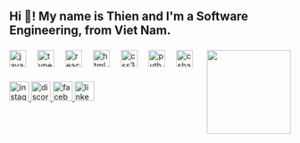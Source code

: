 <h2 align="left">Hi 👋! My name is Thien and I'm a Software Engineering, from Viet Nam.</h2>

###

<img align="right" height="150" src="https://media.giphy.com/media/v1.Y2lkPTc5MGI3NjExamRzcmphNzAybTUyaXo2bzlhbGZoOWViYmthMjhraWk0YXR4eDQ2YiZlcD12MV9naWZzX3NlYXJjaCZjdD1n/12pwt3qlbVVBfy/giphy.gif"  />

###

<div align="left">
  <img src="https://cdn.jsdelivr.net/gh/devicons/devicon/icons/javascript/javascript-original.svg" height="30" alt="javascript logo"  />
  <img width="12" />
  <img src="https://cdn.jsdelivr.net/gh/devicons/devicon/icons/typescript/typescript-original.svg" height="30" alt="typescript logo"  />
  <img width="12" />
  <img src="https://cdn.jsdelivr.net/gh/devicons/devicon/icons/react/react-original.svg" height="30" alt="react logo"  />
  <img width="12" />
  <img src="https://cdn.jsdelivr.net/gh/devicons/devicon/icons/html5/html5-original.svg" height="30" alt="html5 logo"  />
  <img width="12" />
  <img src="https://cdn.jsdelivr.net/gh/devicons/devicon/icons/css3/css3-original.svg" height="30" alt="css3 logo"  />
  <img width="12" />
  <img src="https://cdn.jsdelivr.net/gh/devicons/devicon/icons/python/python-original.svg" height="30" alt="python logo"  />
  <img width="12" />
  <img src="https://cdn.jsdelivr.net/gh/devicons/devicon/icons/csharp/csharp-original.svg" height="30" alt="csharp logo"  />
</div>

###

<div align="left">
  <a href="https://l.facebook.com/l.php?u=https%3A%2F%2Fwww.instagram.com%2F_u%2Fiam_huuthien%3Figsh%3DOXNzdzNvdHB4bXV3%26utm_source%3Dqr%26fbclid%3DIwZXh0bgNhZW0CMTAAYnJpZBExNnBrYURMaUdJN3k4VzZNTQEeNEuvbD13nT2kMxrmyxoC8nlHmXTkt9YYI-CF0uoFQ3bq0pW05zoWzeST-3s_aem_CMRCJ6H0hKuwYeA1FJ1Msw&h=AT048GK4RsgjTwMFOKOWgGCt-CswdHJmi3LsiEu6uHE8oLvf_YIaRVSjL3ipKrq7wuPk0opOhxPCNZx3q0U53uItpGQ-dtdaQkaVVTCVVHsMt1zp9Wt3PxpsievzId1BgG-vezMmStSom9e8" target="_blank">
    <img src="https://img.shields.io/static/v1?message=Instagram&logo=instagram&label=&color=E4405F&logoColor=white&labelColor=&style=for-the-badge" height="35" alt="instagram logo"  />
  </a>
  <a href="https://l.facebook.com/l.php?u=https%3A%2F%2Fdiscord.gg%2FTBBR6Xv8%3Ffbclid%3DIwZXh0bgNhZW0CMTAAYnJpZBExNnBrYURMaUdJN3k4VzZNTQEeJ32ec4gcJe8gTXK-aXaG5ZuqSGlZlPbgDe4hiZMYMwjodwsYW9Rtkw69j0o_aem_iHFxNTbU1QCqZOmzve1Q5w&h=AT0gA5-NYN2zIrV5aSqDCzrMYL0IuZ49u9RMa__gbLlhfpfa9ahhMGYQHEW2RC45yewprio1yAYYo7ckjZGlGxICWJzLa7CLOB2LJeVYxrXTWbbJMB5wnkC2wpMT26TrTNY0ANZze81PmYKlyhvRVQ" target="_blank">
    <img src="https://img.shields.io/static/v1?message=Discord&logo=discord&label=&color=7289DA&logoColor=white&labelColor=&style=for-the-badge" height="35" alt="discord logo"  />
  </a>
  <a href="https://www.facebook.com/imhuuthien/" target="_blank">
    <img src="https://img.shields.io/static/v1?message=Facebook&logo=facebook&label=&color=1877F2&logoColor=white&labelColor=&style=for-the-badge" height="35" alt="facebook logo"  />
  </a>
  <a href="https://www.linkedin.com/in/iamhuuthien/" target="_blank">
    <img src="https://img.shields.io/static/v1?message=LinkedIn&logo=linkedin&label=&color=0077B5&logoColor=white&labelColor=&style=for-the-badge" height="35" alt="linkedin logo"  />
  </a>
</div>

###
